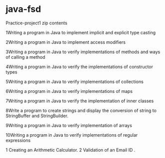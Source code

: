 # java-fsd
Practice-project1 zip contents

1Writing a program in Java to implement implicit and explicit type casting

2Writing a program in Java to implement access modifiers

3Writing a program in Java to verify implementations of methods and ways of calling a method  

4Writing a program in Java to verify the implementations of constructor types

5Writing a program in Java to verify implementations of collections

6Writing a program in Java to verify implementations of maps

7Writing a program in Java to verify the implementation of inner classes

8Write a program to create strings and display the conversion of string to StringBuffer and StringBuilder.

9Writing a program in Java to verify implementation of arrays

10Writing a program in Java to verify implementations of regular expressions

1
Creating an Arithmetic Calculator.
2
Validation of an Email ID .
